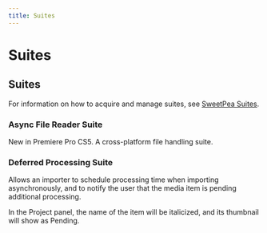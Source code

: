 ```yaml
---
title: Suites
---
```

# Suites

## Suites

For information on how to acquire and manage suites, see [SweetPea Suites](../../universals/sweetpea-suites).

### Async File Reader Suite

New in Premiere Pro CS5. A cross-platform file handling suite.

### Deferred Processing Suite

Allows an importer to schedule processing time when importing asynchronously, and to notify the user that the media item is pending additional processing.

In the Project panel, the name of the item will be italicized, and its thumbnail will show as Pending.
